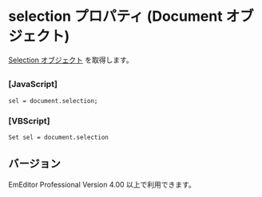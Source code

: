 # selection プロパティ (Document オブジェクト)

[Selection オブジェクト](../selection/index) を取得します。

## 

### \[JavaScript\]

```
sel = document.selection;
```

### \[VBScript\]

```
Set sel = document.selection
```

## バージョン

EmEditor Professional Version 4.00 以上で利用できます。
